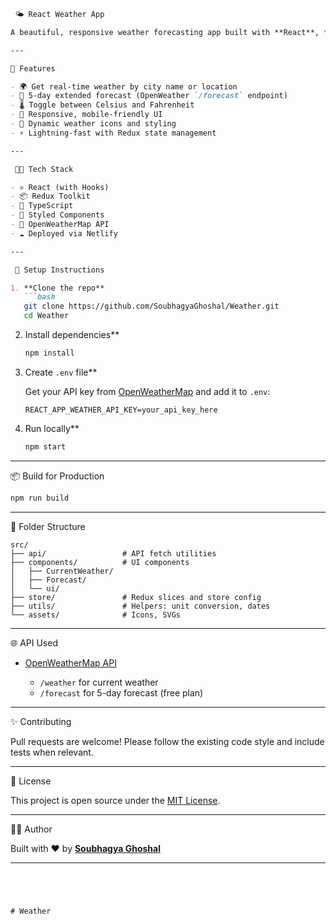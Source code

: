 ````md
 🌤️ React Weather App

A beautiful, responsive weather forecasting app built with **React**, **Redux Toolkit**, and the **OpenWeatherMap API** — shows real-time weather and 5-day extended forecasts for any location.

---

🚀 Features

- 🌍 Get real-time weather by city name or location
- 📅 5-day extended forecast (OpenWeather `/forecast` endpoint)
- 🌡️ Toggle between Celsius and Fahrenheit
- 🎯 Responsive, mobile-friendly UI
- 🎨 Dynamic weather icons and styling
- ⚡ Lightning-fast with Redux state management

---

 🧑‍💻 Tech Stack

- ⚛️ React (with Hooks)
- 📦 Redux Toolkit
- 🧪 TypeScript
- 🎨 Styled Components
- 🔁 OpenWeatherMap API
- ☁️ Deployed via Netlify

---

 🔧 Setup Instructions

1. **Clone the repo**
   ```bash
   git clone https://github.com/SoubhagyaGhoshal/Weather.git
   cd Weather
````

2. Install dependencies**

   ```bash
   npm install
   ```

3. Create `.env` file**

   Get your API key from [OpenWeatherMap](https://openweathermap.org/api) and add it to `.env`:

   ```env
   REACT_APP_WEATHER_API_KEY=your_api_key_here
   ```

4. Run locally**

   ```bash
   npm start
   ```

---

📦 Build for Production

```bash
npm run build
```

---

📂 Folder Structure

```
src/
├── api/                 # API fetch utilities
├── components/          # UI components
│   ├── CurrentWeather/
│   ├── Forecast/
│   └── ui/
├── store/               # Redux slices and store config
├── utils/               # Helpers: unit conversion, dates
└── assets/              # Icons, SVGs
```

---

🌐 API Used

* [OpenWeatherMap API](https://openweathermap.org/forecast5)

  * `/weather` for current weather
  * `/forecast` for 5-day forecast (free plan)

---
✨ Contributing

Pull requests are welcome! Please follow the existing code style and include tests when relevant.

---

📄 License

This project is open source under the [MIT License](LICENSE).

---

🧑‍🎨 Author

Built with ❤️ by [**Soubhagya Ghoshal**](https://github.com/SoubhagyaGhoshal)

---

```




# Weather

